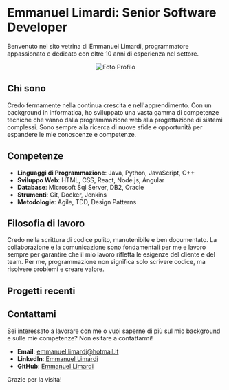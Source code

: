 # Emmanuel Limardi: Senior Software Developer

Benvenuto nel sito vetrina di Emmanuel Limardi,  programmatore appassionato e dedicato con oltre 10 anni di esperienza nel settore.
<p align="center">
  <img src="https://avatars.githubusercontent.com/u/78705182?v=4" alt="Foto Profilo">
</p>



## Chi sono

Credo fermamente nella continua crescita e nell'apprendimento. Con un background in informatica, ho sviluppato una vasta gamma di competenze tecniche che vanno dalla programmazione web alla progettazione di sistemi complessi. Sono sempre alla ricerca di nuove sfide e opportunità per espandere le mie conoscenze e competenze.

## Competenze

- **Linguaggi di Programmazione**: Java, Python, JavaScript, C++
- **Sviluppo Web**: HTML, CSS, React, Node.js, Angular
- **Database**: Microsoft Sql Server, DB2, Oracle
- **Strumenti**: Git, Docker, Jenkins
- **Metodologie**: Agile, TDD, Design Patterns

## Filosofia di lavoro

Credo nella scrittura di codice pulito, manutenibile e ben documentato. La collaborazione e la comunicazione sono fondamentali per me e lavoro sempre per garantire che il mio lavoro rifletta le esigenze del cliente e del team. Per me, programmazione non significa solo scrivere codice, ma risolvere problemi e creare valore.

## Progetti recenti



## Contattami

Sei interessato a lavorare con me o vuoi saperne di più sul mio background e sulle mie competenze? Non esitare a contattarmi!

- **Email**: emmanuel.limardi@hotmail.it
- **LinkedIn**: [Emmanuel Limardi](https://www.linkedin.com/in/emmanuel-limardi/)
- **GitHub**: [Emmanuel Limardi](https://github.com/elimardi)

Grazie per la visita!
